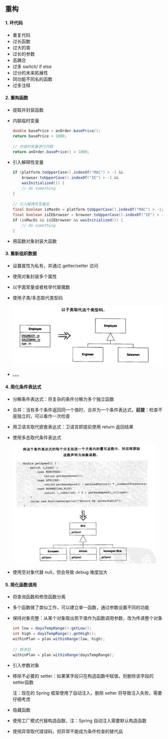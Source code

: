 ## 重构

#### 1. 坏代码

- 重复代码
- 过长函数
- 过大的类
- 过长的参数
- 高耦合
- 过多 switch/ if else
- 过分的未来拓展性
- 同功能不同名的函数
- 过多注释

#### 2. 重构函数

- 提取并封装函数

- 内联临时变量

  ``` java
  double basePrice = anOrder.basePrice();
  return basePrice > 1000;
  
  // 对临时变量进行内联
  return anOrder.basePrice() > 1000;
  ```

- 引入解释性变量

  ``` java
  if (platform.toUpperCase().indexOf("MAC") > -1 &&
      browser.toUpperCase().indexOf("IE") > -1 &&
      wasInitialized()) {
      // do something
  }
  
  // 引入解释性变量后
  final boolean isMacOs = platform.toUpperCase().indexOf("MAC") > -1;
  final boolean isIEbrowser = browser.toUpperCase().indexOf("IE") > -1;
  if (isMacOs && isIEbrowser && wasInitialized()) {
      // do something
  }
  ```

- 用函数对象封装大函数

#### 3. 重新组织数据

- 设置属性为私有，并通过 getter/setter 访问

- 使用对象封装多个属性

- 以字面常量或者枚举代替魔数

- 使用子类/多态取代类型码

  <img src="img/子类取代类型码.jpg" />

- 。。。

#### 4. 简化条件表达式

- 分解条件表达式：将复杂的条件分解为多个独立函数

- 合并：当有多个条件返回同一个值时，合并为一个条件表达式，**前提**：检查不是独立的，可以看作一次检查

- 用卫语言取代嵌套表达式：卫语言即提前使用 return 返回结果

- 使用多态取代条件表达式

  <img src="img/多态取代条件表达式.jpg" style="zoom:80%" />

- 使用空对象代替 null，但会导致 debug 难度加大

#### 5. 简化函数调用

- 将查询函数和修改函数分离

- 多个函数做了类似工作，可以建立单一函数，通过参数设置不同的功能

- 保持对象完整：从某个对象取出若干值作为函数调用参数，改为传递整个对象

  ``` java
  int low = daysTempRange().getLow();
  int high = daysTempRange().getHigh();
  withinPlan = plan.withinRange(low, high);
  
  // 修改后
  withinPlan = plan.withinRange(daysTempRange);
  ```

- 引入参数对象

- 移除不必要的 setter：如果某字段只在构造函数中赋值，则删除该字段的 setter函数

  注：现在的 Spring 框架使用了自动注入，删除 setter 将导致注入失败，需要仔细考虑

- 隐藏函数

- 使用工厂模式代替构造函数，注：Spring 自动注入需要默认构造函数

- 使用异常取代错误码，但异常不能成为条件检查的替代品

